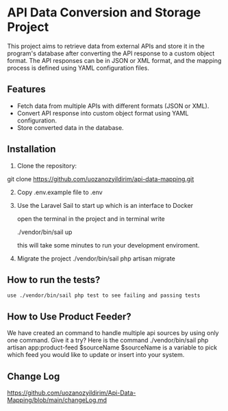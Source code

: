 # API Data Conversion and Storage Project

This project aims to retrieve data from external APIs and store it in the program's database after converting the API response to a custom object format. The API responses can be in JSON or XML format, and the mapping process is defined using YAML configuration files.

## Features

- Fetch data from multiple APIs with different formats (JSON or XML).
- Convert API response into custom object format using YAML configuration.
- Store converted data in the database.

## Installation

1. Clone the repository:

git clone https://github.com/uozanozyildirim/api-data-mapping.git

2. Copy .env.example file to .env

3. Use the Laravel Sail to start up which is an interface to Docker

    open the terminal in the project and in terminal write

    ./vendor/bin/sail up

   this will take some minutes to run your development enviroment.

3. Migrate the project
   ./vendor/bin/sail php artisan migrate

## How to run the tests?

    use ./vendor/bin/sail php test to see failing and passing tests

## How to Use Product Feeder?
  We have created an command to handle multiple api sources by using only one command. 
  Give it a try? Here is the command
  ./vendor/bin/sail php artisan app:product-feed $sourceName
  $sourceName is a variable to pick which feed you would like to update or insert into your system.



## Change Log

https://github.com/uozanozyildirim/Api-Data-Mapping/blob/main/changeLog.md

